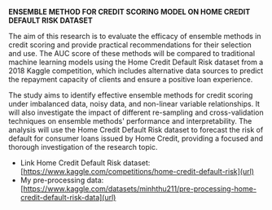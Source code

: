 **ENSEMBLE METHOD FOR CREDIT SCORING MODEL ON HOME CREDIT DEFAULT RISK DATASET**

The aim of this research is to evaluate the efficacy of ensemble methods in credit scoring and provide practical recommendations for their selection and use. The AUC score of these methods will be compared to traditional machine learning models using the Home Credit Default Risk dataset from a 2018 Kaggle competition, which includes alternative data sources to predict the repayment capacity of clients and ensure a positive loan experience.

The study aims to identify effective ensemble methods for credit scoring under imbalanced data, noisy data, and non-linear variable relationships. It will also investigate the impact of different re-sampling and cross-validation techniques on ensemble methods' performance and interpretability. The analysis will use the Home Credit Default Risk dataset to forecast the risk of default for consumer loans issued by Home Credit, providing a focused and thorough investigation of the research topic.

+ Link Home Credit Default Risk dataset: [https://www.kaggle.com/competitions/home-credit-default-risk](url)
+ My pre-processing data: [https://www.kaggle.com/datasets/minhthu211/pre-processing-home-credit-default-risk-data](url)
